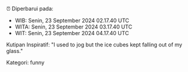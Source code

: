 ⏰ Diperbarui pada:
- WIB: Senin, 23 September 2024 02.17.40 UTC
- WITA: Senin, 23 September 2024 03.17.40 UTC
- WIT: Senin, 23 September 2024 04.17.40 UTC

Kutipan Inspiratif:
"I used to jog but the ice cubes kept falling out of my glass."


Kategori: funny


